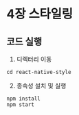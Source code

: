 # 4장 스타일링

## 코드 실행

1. 디렉터리 이동

```
cd react-native-style
```

2. 종속성 설치 및 실행

```
npm install
npm start
```
